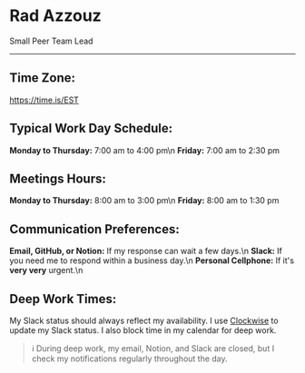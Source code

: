 # Rad Azzouz

Small Peer Team Lead

---

## Time Zone: 
https://time.is/EST

## Typical Work Day Schedule:
**Monday to Thursday:** 7:00 am to 4:00 pm\n
**Friday:** 7:00 am to 2:30 pm

## Meetings Hours:
**Monday to Thursday:** 8:00 am to 3:00 pm\n
**Friday:** 8:00 am to 1:30 pm

## Communication Preferences:
**Email, GitHub, or Notion:** If my response can wait a few days.\n
**Slack:** If you need me to respond within a business day.\n
**Personal Cellphone:** If it's **very very** urgent.\n


## Deep Work Times:
My Slack status should always reflect my availability. I use [Clockwise](https://www.getclockwise.com/) to update my Slack status. I also block time in my calendar for deep work.

> ℹ️ During deep work, my email, Notion, and Slack are closed, but I check my notifications regularly throughout the day. 
